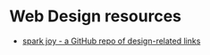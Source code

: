 # Web Design resources

* [spark joy - a GitHub repo of design-related links](https://github.com/sw-yx/spark-joy)
